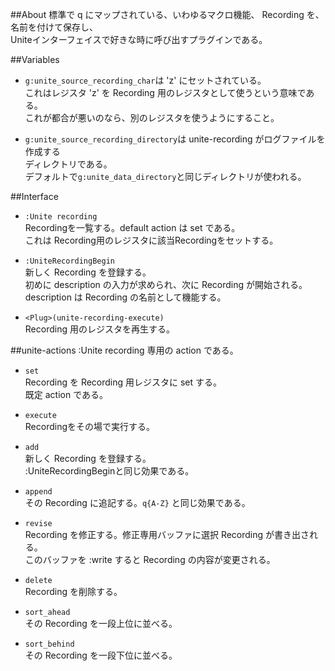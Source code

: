 ##About
標準で q にマップされている、いわゆるマクロ機能、 Recording を、名前を付けて保存し、  
Uniteインターフェイスで好きな時に呼び出すプラグインである。


##Variables
- `g:unite_source_recording_char`は 'z' にセットされている。  
これはレジスタ 'z' を Recording 用のレジスタとして使うという意味である。  
これが都合が悪いのなら、別のレジスタを使うようにすること。

- `g:unite_source_recording_directory`は unite-recording がログファイルを作成する  
ディレクトリである。  
デフォルトで`g:unite_data_directory`と同じディレクトリが使われる。


##Interface
- `:Unite recording`  
  Recordingを一覧する。default action は set である。  
  これは Recording用のレジスタに該当Recordingをセットする。

- `:UniteRecordingBegin`  
  新しく Recording を登録する。  
  初めに description の入力が求められ、次に Recording が開始される。  
  description は Recording の名前として機能する。

- `<Plug>(unite-recording-execute)`  
  Recording 用のレジスタを再生する。


##unite-actions
:Unite recording 専用の action である。  

- `set`  
Recording を Recording 用レジスタに set する。  
既定 action である。  

- `execute`  
Recordingをその場で実行する。  

- `add`  
新しく Recording を登録する。  
:UniteRecordingBeginと同じ効果である。  

- `append`  
その Recording に追記する。`q{A-Z}` と同じ効果である。  

- `revise`  
Recording を修正する。修正専用バッファに選択 Recording が書き出される。  
このバッファを :write すると Recording の内容が変更される。  

- `delete`  
Recording を削除する。  

- `sort_ahead`  
その Recording を一段上位に並べる。  

- `sort_behind`  
その Recording を一段下位に並べる。  

